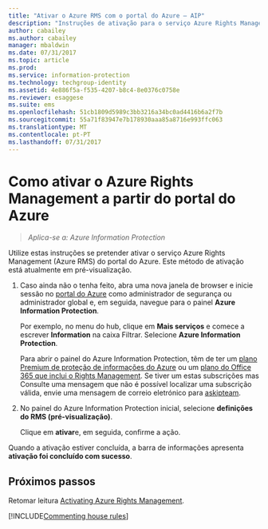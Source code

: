 ```yaml
---
title: "Ativar o Azure RMS com o portal do Azure – AIP"
description: "Instruções de ativação para o serviço Azure Rights Management começar a proteger documentos e e-mails."
author: cabailey
ms.author: cabailey
manager: mbaldwin
ms.date: 07/31/2017
ms.topic: article
ms.prod: 
ms.service: information-protection
ms.technology: techgroup-identity
ms.assetid: 4e886f5a-f535-4207-b8c4-8e0376c0758e
ms.reviewer: esaggese
ms.suite: ems
ms.openlocfilehash: 51cb1809d5989c3bb3216a34bc0ad4416b6a2f7b
ms.sourcegitcommit: 55a71f83947e7b178930aaa85a8716e993ffc063
ms.translationtype: MT
ms.contentlocale: pt-PT
ms.lasthandoff: 07/31/2017
---
```

# <a name="how-to-activate-azure-rights-management-from-the-azure-portal"></a>Como ativar o Azure Rights Management a partir do portal do Azure

>*Aplica-se a: Azure Information Protection*


Utilize estas instruções se pretender ativar o serviço Azure Rights Management (Azure RMS) do portal do Azure. Este método de ativação está atualmente em pré-visualização.

1. Caso ainda não o tenha feito, abra uma nova janela de browser e inicie sessão no [portal do Azure](https://portal.azure.com) como administrador de segurança ou administrador global e, em seguida, navegue para o painel **Azure Information Protection**.
    
    Por exemplo, no menu do hub, clique em **Mais serviços** e comece a escrever **Information** na caixa Filtrar. Selecione **Azure Information Protection**.
    
    Para abrir o painel do Azure Information Protection, têm de ter um [plano Premium de proteção de informações do Azure](https://www.microsoft.com/cloud-platform/azure-information-protection-pricing) ou um [plano do Office 365 que inclui o Rights Management](http://download.microsoft.com/download/E/C/F/ECF42E71-4EC0-48FF-AA00-577AC14D5B5C/Azure_Information_Protection_licensing_datasheet_EN-US.pdf). Se tiver um estas subscrições mas Consulte uma mensagem que não é possível localizar uma subscrição válida, envie uma mensagem de correio eletrónico para [askipteam](mailto:askipteam@microsoft.com?subject=I%20cannot%20activate%20RMS).

2. No painel do Azure Information Protection inicial, selecione **definições do RMS (pré-visualização)**.  
    
    Clique em **ativar**e, em seguida, confirme a ação. 

Quando a ativação estiver concluída, a barra de informações apresenta **ativação foi concluído com sucesso**.


## <a name="next-steps"></a>Próximos passos
Retomar leitura [Activating Azure Rights Management](activate-service.md#configuring-onboarding-controls-for-a-phased-deployment).


[!INCLUDE[Commenting house rules](../includes/houserules.md)]